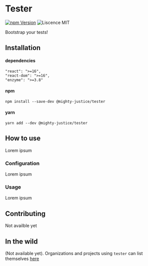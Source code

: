 # Tester
[![npm Version](https://img.shields.io/npm/v/@mighty-justice/tester.svg)](https://www.npmjs.com/package/@mighty-justice/tester) ![Liscence MIT](https://img.shields.io/github/license/mighty-justice/tester.svg)

Bootstrap your tests!

## Installation
#### dependencies
```
"react": ">=16",
"react-dom": ">=16",
"enzyme": ">=3.8"
```
#### npm
`npm install --save-dev @mighty-justice/tester`
#### yarn
`yarn add --dev @mighty-justice/tester`

## How to use
Lorem ipsum

### Configuration
Lorem ipsum

### Usage
Lorem ipsum

## Contributing
Not availble yet

## In the wild
(Not available yet).
Organizations and projects using `tester` can list themselves [here](#)
